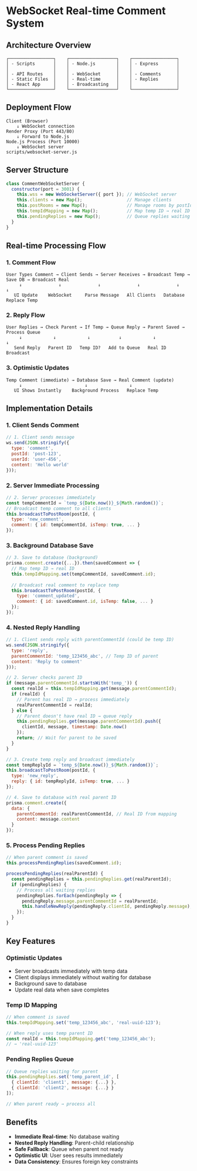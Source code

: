 # WebSocket Real-time Comment System

## Architecture Overview

```
┌─────────────────┐    ┌──────────────────┐    ┌─────────────────┐
│ - Scripts       │    │ - Node.js        │    │ - Express       │
│                 │    │                  │    │                 │
│ - API Routes    │    │ - WebSocket      │    │ - Comments      │
│ - Static Files  │    │ - Real-time      │    │ - Replies       │
│ - React App     │    │ - Broadcasting   │    │                 │
└─────────────────┘    └──────────────────┘    └─────────────────┘
```

## Deployment Flow

```
Client (Browser)
    ↓ WebSocket connection
Render Proxy (Port 443/80)
    ↓ Forward to Node.js
Node.js Process (Port 10000)
    ↓ WebSocket server
scripts/websocket-server.js
```

## Server Structure

```javascript
class CommentWebSocketServer {
  constructor(port = 3001) {
    this.wss = new WebSocketServer({ port }); // WebSocket server
    this.clients = new Map();                 // Manage clients
    this.postRooms = new Map();               // Manage rooms by postId
    this.tempIdMapping = new Map();           // Map temp ID → real ID
    this.pendingReplies = new Map();          // Queue replies waiting for parent
  }
}
```

## Real-time Processing Flow

### 1. Comment Flow
```
User Types Comment → Client Sends → Server Receives → Broadcast Temp → Save DB → Broadcast Real
     ↓              ↓              ↓              ↓              ↓              ↓
   UI Update    WebSocket     Parse Message   All Clients   Database     Replace Temp
```

### 2. Reply Flow
```
User Replies → Check Parent → If Temp → Queue Reply → Parent Saved → Process Queue
     ↓            ↓            ↓           ↓            ↓              ↓
   Send Reply   Parent ID   Temp ID?   Add to Queue   Real ID       Broadcast
```

### 3. Optimistic Updates
```
Temp Comment (immediate) → Database Save → Real Comment (update)
     ↓                        ↓                ↓
   UI Shows Instantly    Background Process   Replace Temp
```

## Implementation Details

### 1. Client Sends Comment
```javascript
// 1. Client sends message
ws.send(JSON.stringify({
  type: 'comment',
  postId: 'post-123',
  userId: 'user-456', 
  content: 'Hello world'
}));
```

### 2. Server Immediate Processing
```javascript
// 2. Server processes immediately
const tempCommentId = `temp_${Date.now()}_${Math.random()}`;
// Broadcast temp comment to all clients
this.broadcastToPostRoom(postId, {
  type: 'new_comment',
  comment: { id: tempCommentId, isTemp: true, ... }
});
```

### 3. Background Database Save
```javascript
// 3. Save to database (background)
prisma.comment.create({...}).then(savedComment => {
  // Map temp ID → real ID
  this.tempIdMapping.set(tempCommentId, savedComment.id);
  
  // Broadcast real comment to replace temp
  this.broadcastToPostRoom(postId, {
    type: 'comment_updated',
    comment: { id: savedComment.id, isTemp: false, ... }
  });
});
```

### 4. Nested Reply Handling
```javascript
// 1. Client sends reply with parentCommentId (could be temp ID)
ws.send(JSON.stringify({
  type: 'reply',
  parentCommentId: 'temp_123456_abc', // Temp ID of parent
  content: 'Reply to comment'
}));

// 2. Server checks parent ID
if (message.parentCommentId.startsWith('temp_')) {
  const realId = this.tempIdMapping.get(message.parentCommentId);
  if (realId) {
    // Parent has real ID → process immediately
    realParentCommentId = realId;
  } else {
    // Parent doesn't have real ID → queue reply
    this.pendingReplies.get(message.parentCommentId).push({
      clientId, message, timestamp: Date.now()
    });
    return; // Wait for parent to be saved
  }
}

// 3. Create temp reply and broadcast immediately
const tempReplyId = `temp_${Date.now()}_${Math.random()}`;
this.broadcastToPostRoom(postId, {
  type: 'new_reply',
  reply: { id: tempReplyId, isTemp: true, ... }
});

// 4. Save to database with real parent ID
prisma.comment.create({
  data: {
    parentCommentId: realParentCommentId, // Real ID from mapping
    content: message.content
  }
});
```

### 5. Process Pending Replies
```javascript
// When parent comment is saved
this.processPendingReplies(savedComment.id);

processPendingReplies(realParentId) {
  const pendingReplies = this.pendingReplies.get(realParentId);
  if (pendingReplies) {
    // Process all waiting replies
    pendingReplies.forEach(pendingReply => {
      pendingReply.message.parentCommentId = realParentId;
      this.handleNewReply(pendingReply.clientId, pendingReply.message);
    });
  }
}
```

## Key Features

### Optimistic Updates
- Server broadcasts immediately with temp data
- Client displays immediately without waiting for database
- Background save to database
- Update real data when save completes

### Temp ID Mapping
```javascript
// When comment is saved
this.tempIdMapping.set('temp_123456_abc', 'real-uuid-123');

// When reply uses temp parent ID
const realId = this.tempIdMapping.get('temp_123456_abc');
// → 'real-uuid-123'
```

### Pending Replies Queue
```javascript
// Queue replies waiting for parent
this.pendingReplies.set('temp_parent_id', [
  { clientId: 'client1', message: {...} },
  { clientId: 'client2', message: {...} }
]);

// When parent ready → process all
```

## Benefits

- **Immediate Real-time**: No database waiting
- **Nested Reply Handling**: Parent-child relationship
- **Safe Fallback**: Queue when parent not ready
- **Optimistic UI**: User sees results immediately
- **Data Consistency**: Ensures foreign key constraints

